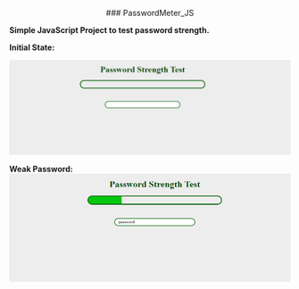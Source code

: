 <p align="center"  >
### PasswordMeter_JS
</p>

**Simple JavaScript Project to test password strength.**

**Initial State:**

![Intial Loading page](src/media/1.png)

**Weak Password:**
![Weak Password](src/media/2.png)
